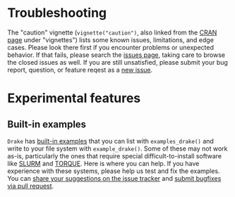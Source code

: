 # Troubleshooting

The "caution" vignette (`vignette("caution")`, also linked from the [CRAN page](https://CRAN.R-project.org/package=drake) under "vignettes") lists some known issues, limitations, and edge cases. Please look there first if you encounter problems or unexpected behavior. If that fails, please search the [issues page](https://github.com/wlandau-lilly/drake/issues), taking care to browse the closed issues as well. If you are still unsatisfied, please submit your bug report, question, or feature reqest as a [new issue](https://github.com/wlandau-lilly/drake/issues/new).

# Experimental features

## Built-in examples

`Drake` has [built-in examples](https://github.com/wlandau-lilly/drake/tree/master/inst/examples) that you can list with `examples_drake()` and write to your file system with `example_drake()`. Some of these may not work as-is, particularly the ones that require special difficult-to-install software like [SLURM](http://slurm.schedmd.com/) and [TORQUE](http://www.adaptivecomputing.com/products/open-source/torque/). Here is where you can help. If you have experience with these systems, please help us test and fix the examples. You can [share your suggestions on the issue tracker](https://github.com/wlandau-lilly/drake/issues) and [submit bugfixes via pull request](https://help.github.com/articles/about-pull-requests/).
